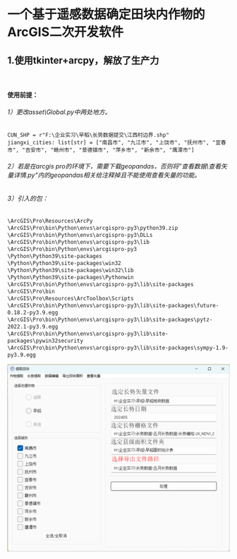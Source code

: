 # 一个基于遥感数据确定田块内作物的ArcGIS二次开发软件

## 1.使用tkinter+arcpy，解放了生产力

​	

#### 使用前提：

###### 	1）更改asset\Global.py中两处地方。

```
CUN_SHP = r"F:\企业实习\早稻\长势数据提交\江西村边界.shp"
jiangxi_cities: list[str] = ["南昌市", "九江市", "上饶市", "抚州市", "宜春市", "吉安市", "赣州市", "景德镇市", "萍乡市", "新余市", "鹰潭市"]
```

###### 	2）若是在arcgis pro的环境下，需要下载geopandas，否则将”查看数据\查看矢量详情.py“内的geopandas相关给注释掉且不能使用查看矢量的功能。

###### 	3）引入的包：

```
\ArcGIS\Pro\Resources\ArcPy
\ArcGIS\Pro\bin\Python\envs\arcgispro-py3\python39.zip
\ArcGIS\Pro\bin\Python\envs\arcgispro-py3\DLLs
\ArcGIS\Pro\bin\Python\envs\arcgispro-py3\lib
\ArcGIS\Pro\bin\Python\envs\arcgispro-py3
\Python\Python39\site-packages
\Python\Python39\site-packages\win32
\Python\Python39\site-packages\win32\lib
\Python\Python39\site-packages\Pythonwin
\ArcGIS\Pro\bin\Python\envs\arcgispro-py3\lib\site-packages
\ArcGIS\Pro\bin
\ArcGIS\Pro\Resources\ArcToolbox\Scripts
\ArcGIS\Pro\bin\Python\envs\arcgispro-py3\lib\site-packages\future-0.18.2-py3.9.egg
\ArcGIS\Pro\bin\Python\envs\arcgispro-py3\lib\site-packages\pytz-2022.1-py3.9.egg
\ArcGIS\Pro\bin\Python\envs\arcgispro-py3\lib\site-packages\pywin32security
\ArcGIS\Pro\bin\Python\envs\arcgispro-py3\lib\site-packages\sympy-1.9-py3.9.egg
```

![image](image.png)

